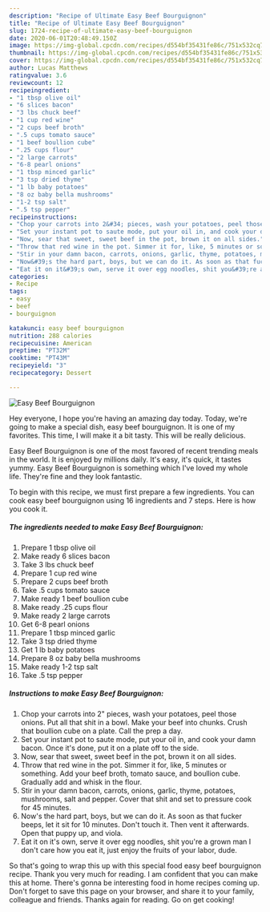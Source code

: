```yaml
---
description: "Recipe of Ultimate Easy Beef Bourguignon"
title: "Recipe of Ultimate Easy Beef Bourguignon"
slug: 1724-recipe-of-ultimate-easy-beef-bourguignon
date: 2020-06-01T20:48:49.150Z
image: https://img-global.cpcdn.com/recipes/d554bf35431fe86c/751x532cq70/easy-beef-bourguignon-recipe-main-photo.jpg
thumbnail: https://img-global.cpcdn.com/recipes/d554bf35431fe86c/751x532cq70/easy-beef-bourguignon-recipe-main-photo.jpg
cover: https://img-global.cpcdn.com/recipes/d554bf35431fe86c/751x532cq70/easy-beef-bourguignon-recipe-main-photo.jpg
author: Lucas Matthews
ratingvalue: 3.6
reviewcount: 12
recipeingredient:
- "1 tbsp olive oil"
- "6 slices bacon"
- "3 lbs chuck beef"
- "1 cup red wine"
- "2 cups beef broth"
- ".5 cups tomato sauce"
- "1 beef boullion cube"
- ".25 cups flour"
- "2 large carrots"
- "6-8 pearl onions"
- "1 tbsp minced garlic"
- "3 tsp dried thyme"
- "1 lb baby potatoes"
- "8 oz baby bella mushrooms"
- "1-2 tsp salt"
- ".5 tsp pepper"
recipeinstructions:
- "Chop your carrots into 2&#34; pieces, wash your potatoes, peel those onions. Put all that shit in a bowl. Make your beef into chunks. Crush that boullion cube on a plate. Call the prep a day."
- "Set your instant pot to saute mode, put your oil in, and cook your damn bacon. Once it&#39;s done, put it on a plate off to the side."
- "Now, sear that sweet, sweet beef in the pot, brown it on all sides."
- "Throw that red wine in the pot. Simmer it for, like, 5 minutes or something. Add your beef broth, tomato sauce, and boullion cube. Gradually add and whisk in the flour."
- "Stir in your damn bacon, carrots, onions, garlic, thyme, potatoes, mushrooms, salt and pepper. Cover that shit and set to pressure cook for 45 minutes."
- "Now&#39;s the hard part, boys, but we can do it. As soon as that fucker beeps, let it sit for 10 minutes. Don&#39;t touch it. Then vent it afterwards. Open that puppy up, and viola."
- "Eat it on it&#39;s own, serve it over egg noodles, shit you&#39;re a grown man I don&#39;t care how you eat it, just enjoy the fruits of your labor, dude."
categories:
- Recipe
tags:
- easy
- beef
- bourguignon

katakunci: easy beef bourguignon 
nutrition: 288 calories
recipecuisine: American
preptime: "PT32M"
cooktime: "PT43M"
recipeyield: "3"
recipecategory: Dessert

---
```



![Easy Beef Bourguignon](https://img-global.cpcdn.com/recipes/d554bf35431fe86c/751x532cq70/easy-beef-bourguignon-recipe-main-photo.jpg)

Hey everyone, I hope you're having an amazing day today. Today, we're going to make a special dish, easy beef bourguignon. It is one of my favorites. This time, I will make it a bit tasty. This will be really delicious.

Easy Beef Bourguignon is one of the most favored of recent trending meals in the world. It is enjoyed by millions daily. It's easy, it's quick, it tastes yummy. Easy Beef Bourguignon is something which I've loved my whole life. They're fine and they look fantastic.




To begin with this recipe, we must first prepare a few ingredients. You can cook easy beef bourguignon using 16 ingredients and 7 steps. Here is how you cook it.

<!--inarticleads1-->

##### The ingredients needed to make Easy Beef Bourguignon:

1. Prepare 1 tbsp olive oil
1. Make ready 6 slices bacon
1. Take 3 lbs chuck beef
1. Prepare 1 cup red wine
1. Prepare 2 cups beef broth
1. Take .5 cups tomato sauce
1. Make ready 1 beef boullion cube
1. Make ready .25 cups flour
1. Make ready 2 large carrots
1. Get 6-8 pearl onions
1. Prepare 1 tbsp minced garlic
1. Take 3 tsp dried thyme
1. Get 1 lb baby potatoes
1. Prepare 8 oz baby bella mushrooms
1. Make ready 1-2 tsp salt
1. Take .5 tsp pepper




<!--inarticleads2-->

##### Instructions to make Easy Beef Bourguignon:

1. Chop your carrots into 2&#34; pieces, wash your potatoes, peel those onions. Put all that shit in a bowl. Make your beef into chunks. Crush that boullion cube on a plate. Call the prep a day.
1. Set your instant pot to saute mode, put your oil in, and cook your damn bacon. Once it&#39;s done, put it on a plate off to the side.
1. Now, sear that sweet, sweet beef in the pot, brown it on all sides.
1. Throw that red wine in the pot. Simmer it for, like, 5 minutes or something. Add your beef broth, tomato sauce, and boullion cube. Gradually add and whisk in the flour.
1. Stir in your damn bacon, carrots, onions, garlic, thyme, potatoes, mushrooms, salt and pepper. Cover that shit and set to pressure cook for 45 minutes.
1. Now&#39;s the hard part, boys, but we can do it. As soon as that fucker beeps, let it sit for 10 minutes. Don&#39;t touch it. Then vent it afterwards. Open that puppy up, and viola.
1. Eat it on it&#39;s own, serve it over egg noodles, shit you&#39;re a grown man I don&#39;t care how you eat it, just enjoy the fruits of your labor, dude.




So that's going to wrap this up with this special food easy beef bourguignon recipe. Thank you very much for reading. I am confident that you can make this at home. There's gonna be interesting food in home recipes coming up. Don't forget to save this page on your browser, and share it to your family, colleague and friends. Thanks again for reading. Go on get cooking!
